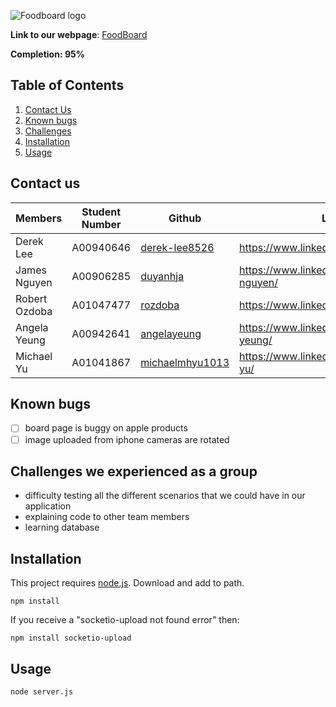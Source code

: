 ![Foodboard logo](https://i.imgur.com/YZb5agj.png)

**Link to our webpage**: [FoodBoard](http://foodboard.ca)

**Completion: 95%**

## Table of Contents
1. [Contact Us](#Contact-us)
2. [Known bugs](#known-bugs)
3. [Challenges](#challenges)
4. [Installation](#installation)
5. [Usage](#usage)

<a id="Contact-us"></a>
## Contact us 
| Members | Student Number | Github | LinkedIn |
 --------|-----------------|--------|----------
| Derek Lee | A00940646 | [derek-lee8526](https://github.com/derek-lee8526) | https://www.linkedin.com/in/dereklee8526/|
| James Nguyen | A00906285 | [duyanhja](https://github.com/duyanhja) | https://www.linkedin.com/in/james-da-nguyen/|
| Robert Ozdoba|A01047477| [rozdoba](https://github.com/rozdoba) | https://www.linkedin.com/in/robertozdoba|
|Angela Yeung | A00942641| [angelayeung](https://github.com/AngelaYeung) | https://www.linkedin.com/in/angela-sy-yeung/ |
| Michael Yu | A01041867| [michaelmhyu1013](https://github.com/michaelmhyu1013) | https://www.linkedin.com/in/michael-mh-yu/| 



<a id="known-bugs"></a>
## Known bugs
- [ ] board page is buggy on apple products
- [ ] image uploaded from iphone cameras are rotated

<a id="challenges"></a>
## Challenges we experienced as a group
* difficulty testing all the different scenarios that we could have in our application
* explaining code to other team members
* learning database

<a id="installation"></a>
## Installation
This project requires [node.js](https://nodejs.org/en/download/). Download and add to path.
```
npm install
```
If you receive a "socketio-upload not found error" then:
```
npm install socketio-upload
```
<a id="usage"></a>
## Usage
```
node server.js
```
